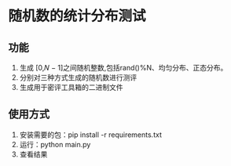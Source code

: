 # 随机数的统计分布测试
## 功能
1. 生成 [0,𝑁 − 1]之间随机整数,包括rand()%N、均匀分布、正态分布。
2. 分别对三种方式生成的随机数进行测评
3. 生成用于密评工具箱的二进制文件

## 使用方式
1. 安装需要的包：pip install -r requirements.txt
2. 运行：python main.py
3. 查看结果
